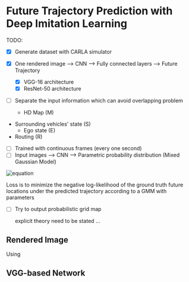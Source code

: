 # Future Trajectory Prediction with Deep Imitation Learning

TODO:

- [x] Generate dataset with CARLA simulator

- [x] One rendered image --> CNN --> Fully connected layers --> Future Trajectory

  - [x]  VGG-16 architecture
  - [x] ResNet-50 architecture

- [ ] Separate the input information which can avoid overlapping problem

  - HD Map (M)
- Surrounding vehicles' state (S)
  - Ego state (E)
- Routing (R)
  
- [ ] Trained with continuous frames (every one second) 
- [ ] Input images --> CNN --> Parametric probability distribution (Mixed Gaussian Model)

![equation](https://latex.codecogs.com/svg.latex?P(Y|M,S,E,R)&space;=&space;\sum{\phi_i&space;\mathcal{N}(\mu_i,&space;\sigma_i^2)})

  Loss is to minimize the negative log-likelihood of the ground truth future locations under the predicted trajectory according to a GMM with parameters 

  - [ ] Try to output probabilistic grid map

    explicit theory need to be stated ...

## Rendered Image

Using 



## VGG-based Network

